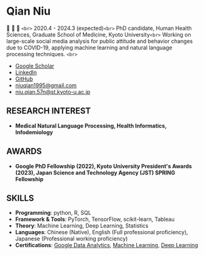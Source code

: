 # Qian Niu

🙉 🙊 🙈 `<br>`
2020.4 - 2024.3 (expected)`<br>`
PhD candidate, Human Health Sciences, Graduate School of Medicine, Kyoto University`<br>`
Working on large-scale social media analysis for public attitude and behavior changes due to COVID-19, applying machine learning and natural language processing techniques. `<br>`

- [Google Scholar](https://scholar.google.com/citations?user=9zWQKgYAAAAJ&hl=en&authuser=1)
- [LinkedIn](https://www.linkedin.com/in/qian-niu-9b45661a1/)
- [GitHub](https://github.com/Qiana95)
- [niuqian1995@gmail.com](mailto:niuqian1995@gmail.com)
- [niu.qian.57n@st.kyoto-u.ac.jp](mailto:niu.qian.57n@st.kyoto-u.ac.jp)

## RESEARCH INTEREST

- **Medical Natural Language Processing, Health Informatics, Infodemiology**

## AWARDS

- **Google PhD Fellowship (2022), Kyoto University President's Awards (2023), Japan Science and Technology Agency (JST) SPRING Fellowship**

## SKILLS

- **Programming**: python, R, SQL
- **Framework & Tools**: PyTorch, TensorFlow, scikit-learn, Tableau
- **Theory**: Machine Learning, Deep Learning, Statistics
- **Languages**: Chinese (Native), English (Full professional proficiency), Japanese (Professional working proficiency)
- **Certifications**: [Google Data Analytics](https://www.coursera.org/account/accomplishments/specialization/certificate/GAFSRZ3PZAXZ), [Machine Learning](https://www.coursera.org/account/accomplishments/specialization/certificate/J86Z4M2KDZQT), [Deep Learning](https://www.coursera.org/account/accomplishments/specialization/certificate/NKS6HPJ2PMH5)

